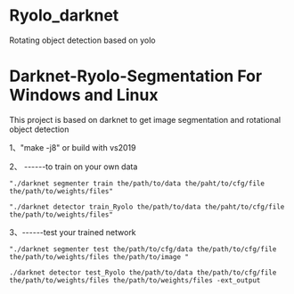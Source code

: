 # Ryolo_darknet
Rotating object detection based on yolo
# Darknet-Ryolo-Segmentation For Windows and Linux
This project is based on darknet to get image segmentation and rotational object detection

1、"make -j8"  or  build with vs2019   

2、	------to train on your own data

	"./darknet segmenter train the/path/to/data the/paht/to/cfg/file the/path/to/weights/files"

	"./darknet detector train_Ryolo the/path/to/data the/paht/to/cfg/file the/path/to/weights/files"

3、------test your trained network

	"./darknet segmenter test the/path/to/cfg/data the/path/to/cfg/file the/path/to/weights/files the/path/to/image " 
	
	./darknet detector test_Ryolo the/path/to/data the/path/to/cfg/file the/path/to/weights/files the/path/to/weights/files -ext_output 




